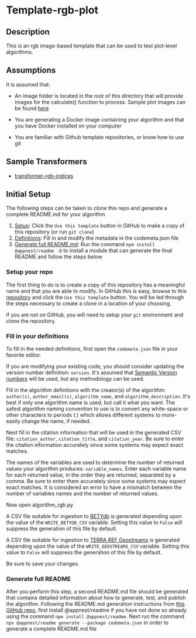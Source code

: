 # Template-rgb-plot

## Description
This is an rgb image-based template that can be used to test plot-level algorithms.

## Assumptions
It is assumed that:

* An image folder is located in the root of this directory that will provide images for the calculate()
function to process. Sample plot images can be found [here](https://drive.google.com/file/d/1xWRU0YgK3Y9aUy5TdRxj14gmjLlozGxo/view)

* You are generating a Docker image containing your algorithm and that you have Docker installed on your
computer

* You are familiar with Github template repositories, or know how to use git

## Sample Transformers
* [transformer-rgb-indices](https://github.com/AgPipeline/transformer-rgb-indices)

## Initial Setup
The following steps can be taken to clone this repo and generate a complete README.md
for your algorithm

1. [Setup](#setup): Click the `Use this template` button in GitHub to make a copy of this repository (or run `git clone`)
2. [Definitions](#definitions): Fill in and modify the metadata in the codemeta.json file
3. [Generate full README.md](#readme): Run the command `npm install @appnest/readme -D` to install a module that can generate the final README
   and follow the steps below

### Setup your repo <a name="setup"/>
The first thing to do is to create a copy of this repository has a meaningful name and that you are able to modify.
In GitHub this is easy, browse to this [repository](https://github.com/AgPipeline/template-rgb-plot) and click the `Use this template` button.
You will be led through the steps necessary to create a clone in a location of your choosing.

If you are not on GitHub, you will need to setup your `git` environment and clone the repository.

### Fill in your definitions <a name="definitions" />
To fill in the needed definitions, first open the `codemeta.json` file in your favorite editor.

If you are modifying your existing code, you should consider updating the version number definition: `version`.
It's assumed that [Semantic Version numbers](https://semver.org/) will be used, but any methodology can be used.

Fill in the algorithm definitions with the creator(s) of the algorithm: `author(s)`, `author_email(s)`, `algorithm_name`, and `algorithm_description`.
It's best if only one algorithm name is used, but call it what you want.
The safest algorithm naming convention to use is to convert any white-space or other characters to periods (.) which allows different systems to more-easily change the name, if needed.

Next fill in the citation information that will be used in the generated CSV file: `citation_author`, `citation_title`, and `citation_year`.
Be sure to enter the citation information accurately since some systems may expect exact matches.

The names of the variables are used to determine the number of returned values your algorithm produces: `variable_names`.
Enter each variable name for each returned value, in the order they are returned, separated by a comma.
Be sure to enter them accurately since some systems may expect exact matches.
It is considered an error to have a mismatch between the number of variables names and the number of returned values.

Now open algorithm_rgb.py

A CSV file suitable for ingestion to [BETYdb](https://www.betydb.org/) is generated depending upon the value of the `WRITE_BETYDB_CSV` variable.
Setting this value to `False` will suppress the generation of this file by default.

A CSV file suitable for ingestion to [TERRA REF Geostreams](https://docs.terraref.org/user-manual/data-products/environmental-conditions) is generated depending upon the value of the `WRITE_GEOSTREAMS_CSV` variable.
Setting this value to `False` will suppress the generation of this file by default.

Be sure to save your changes.


### Generate full README <a name="readme" />

After you perform this step, a second README.md file should be generated that contains detailed information about how to generate, test, and publish the algorithm. 
Following the README.md generation instructions from [this GitHub repo](https://github.com/andreasbm/readme#usage), first install @appnest/readme if you have not done
so already using the command `npm install @appnest/readme`. Next run the command ```npx @appnest/readme generate --package codemeta.json``` in order to generate a 
complete README.md file